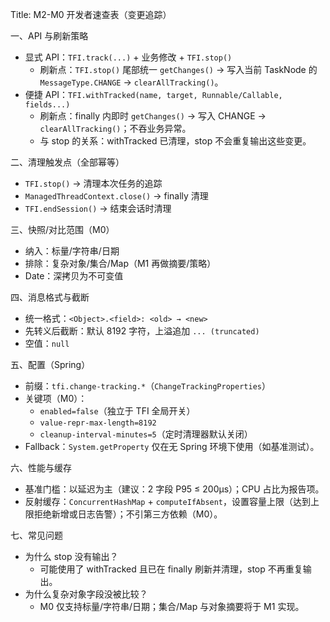 Title: M2-M0 开发者速查表（变更追踪）

一、API 与刷新策略
- 显式 API：`TFI.track(...)` + 业务修改 + `TFI.stop()`
  - 刷新点：`TFI.stop()` 尾部统一 `getChanges()` → 写入当前 TaskNode 的 `MessageType.CHANGE` → `clearAllTracking()`。
- 便捷 API：`TFI.withTracked(name, target, Runnable/Callable, fields...)`
  - 刷新点：finally 内即时 `getChanges()` → 写入 CHANGE → `clearAllTracking()`；不吞业务异常。
  - 与 stop 的关系：withTracked 已清理，stop 不会重复输出这些变更。

二、清理触发点（全部幂等）
- `TFI.stop()` → 清理本次任务的追踪
- `ManagedThreadContext.close()` → finally 清理
- `TFI.endSession()` → 结束会话时清理

三、快照/对比范围（M0）
- 纳入：标量/字符串/日期
- 排除：复杂对象/集合/Map（M1 再做摘要/策略）
- Date：深拷贝为不可变值

四、消息格式与截断
- 统一格式：`<Object>.<field>: <old> → <new>`
- 先转义后截断：默认 8192 字符，上溢追加 `... (truncated)`
- 空值：`null`

五、配置（Spring）
- 前缀：`tfi.change-tracking.*`（`ChangeTrackingProperties`）
- 关键项（M0）：
  - `enabled=false`（独立于 TFI 全局开关）
  - `value-repr-max-length=8192`
  - `cleanup-interval-minutes=5`（定时清理器默认关闭）
- Fallback：`System.getProperty` 仅在无 Spring 环境下使用（如基准测试）。

六、性能与缓存
- 基准门槛：以延迟为主（建议：2 字段 P95 ≤ 200μs）；CPU 占比为报告项。
- 反射缓存：`ConcurrentHashMap` + `computeIfAbsent`，设置容量上限（达到上限拒绝新增或日志告警）；不引第三方依赖（M0）。

七、常见问题
- 为什么 stop 没有输出？
  - 可能使用了 withTracked 且已在 finally 刷新并清理，stop 不再重复输出。
- 为什么复杂对象字段没被比较？
  - M0 仅支持标量/字符串/日期；集合/Map 与对象摘要将于 M1 实现。
